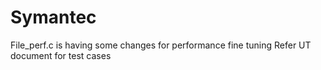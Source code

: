 # Symantec

File_perf.c is having some changes for performance fine tuning
Refer UT document for test cases

